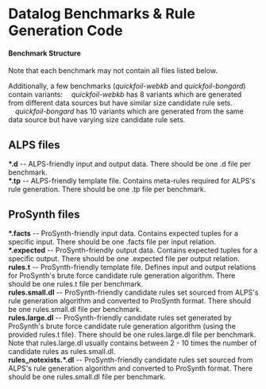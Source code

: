 # Datalog Benchmarks & Rule Generation Code

#### Benchmark Structure
Note that each benchmark may not contain all files listed below.

Additionally, a few benchmarks (*quickfoil-webkb* and *quickfoil-bongard*) contain variants: 
&emsp;*quickfoil-webkb* has 8 variants which are generated from different data sources but have similar size candidate rule sets.
<br>
&emsp;*quickfoil-bongard* has 10 variants which are generated from the same data source but have varying size candidate rule sets.

## ALPS files

<b>\*.d</b> -- ALPS-friendly input and output data. There should be one .d file per benchmark.
<br>
<b>\*.tp</b> -- ALPS-friendly template file. Contains meta-rules required for ALPS's rule generation. There should be one .tp file per benchmark.
<br>

## ProSynth files
<b>\*.facts</b> -- ProSynth-friendly input data. Contains expected tuples for a specific input. There should be one .facts file per input relation. 
<br>
<b>\*.expected</b> -- ProSynth-friendly output data. Contains expected tuples for a specific output. There should be one .expected file per output relation. 
<br>
<b>rules.t</b> -- ProSynth-friendly template file. Defines input and output relations for ProSynth's brute force candidate rule generation algorithm. There should be one rules.t file per benchmark.
<br>
<b>rules.small.dl</b> -- ProSynth-friendly candidate rules set sourced from ALPS's rule generation algorithm and converted to ProSynth format. There should be one rules.small.dl file per benchmark.
<br>
<b>rules.large.dl</b> -- ProSynth-friendly candidate rules set generated by ProSynth's brute force candidate rule generation algorithm (using the provided rules.t file). There should be one rules.large.dl file per benchmark. Note that rules.large.dl usually contains between 2 - 10 times the number of candidate rules as rules.small.dl. 
<br>
<b>rules_notexists.\*.dl</b> -- ProSynth-friendly candidate rules set sourced from ALPS's rule generation algorithm and converted to ProSynth format. There should be one rules.small.dl file per benchmark.
<br>

